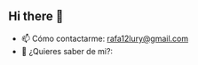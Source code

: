 ## Hi there 👋
- 📫 Cómo contactarme: rafa12lury@gmail.com
- 🔭 ¿Quieres saber de mi?:  
<!--
**Alexrtfleury/Alexrtfleury** is a ✨ _special_ ✨ repository because its `README.md` (this file) appears on your GitHub profile.

Here are some ideas to get you started:

- 🔭 I’m currently working on ...
- 🌱 I’m currently learning ...
- 👯 I’m looking to collaborate on ...
- 🤔 I’m looking for help with ...
- 💬 Ask me about ...
- 📫 How to reach me: ...
- 😄 Pronouns: ...
- ⚡ Fun fact: ...
-->
